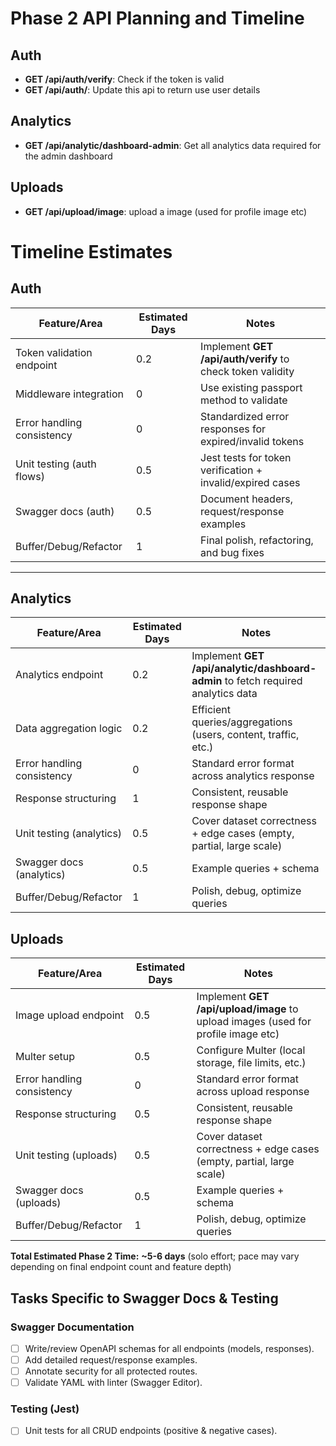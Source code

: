 # Phase 2 API Planning and Timeline

## Auth

- **GET /api/auth/verify**: Check if the token is valid
- **GET /api/auth/**: Update this api to return use user details 

## Analytics

- **GET /api/analytic/dashboard-admin**: Get all analytics data required for the admin dashboard

## Uploads 

- **GET /api/upload/image**: upload a image (used for profile image etc)

# Timeline Estimates

## Auth

| Feature/Area               | Estimated Days | Notes                                                      |
| -------------------------- | -------------- | ---------------------------------------------------------- |
| Token validation endpoint  | 0.2            | Implement **GET /api/auth/verify** to check token validity |
| Middleware integration     | 0              | Use existing passport method to validate                   |
| Error handling consistency | 0              | Standardized error responses for expired/invalid tokens    |
| Unit testing (auth flows)  | 0.5            | Jest tests for token verification + invalid/expired cases  |
| Swagger docs (auth)        | 0.5            | Document headers, request/response examples                |
| Buffer/Debug/Refactor      | 1              | Final polish, refactoring, and bug fixes                   |

---

## Analytics

| Feature/Area               | Estimated Days | Notes                                                                            |
| -------------------------- | -------------- | -------------------------------------------------------------------------------- |
| Analytics endpoint         | 0.2            | Implement **GET /api/analytic/dashboard-admin** to fetch required analytics data |
| Data aggregation logic     | 0.2            | Efficient queries/aggregations (users, content, traffic, etc.)                   |
| Error handling consistency | 0              | Standard error format across analytics response                                  |
| Response structuring       | 1              | Consistent, reusable response shape                                              |
| Unit testing (analytics)   | 0.5            | Cover dataset correctness + edge cases (empty, partial, large scale)             |
| Swagger docs (analytics)   | 0.5            | Example queries + schema                                                         |
| Buffer/Debug/Refactor      | 1              | Polish, debug, optimize queries                                                  |

## Uploads

| Feature/Area               | Estimated Days | Notes                                                                            |
| -------------------------- | -------------- | -------------------------------------------------------------------------------- |
| Image upload endpoint      | 0.5            | Implement **GET /api/upload/image** to upload images (used for profile image etc) |
| Multer setup               | 0.5            | Configure Multer (local storage, file limits, etc.)                              |
| Error handling consistency | 0              | Standard error format across upload response                                       |
| Response structuring       | 0.5            | Consistent, reusable response shape                                              |
| Unit testing (uploads)     | 0.5            | Cover dataset correctness + edge cases (empty, partial, large scale)             |
| Swagger docs (uploads)     | 0.5            | Example queries + schema                                                         |
| Buffer/Debug/Refactor      | 1              | Polish, debug, optimize queries                                                  |

**Total Estimated Phase 2 Time:** **~5-6 days** (solo effort; pace may vary depending on final endpoint count and feature depth)

## Tasks Specific to Swagger Docs & Testing

### Swagger Documentation

- [ ] Write/review OpenAPI schemas for all endpoints (models, responses).
- [ ] Add detailed request/response examples.
- [ ] Annotate security for all protected routes.
- [ ] Validate YAML with linter (Swagger Editor).

### Testing (Jest)

- [ ] Unit tests for all CRUD endpoints (positive & negative cases).
